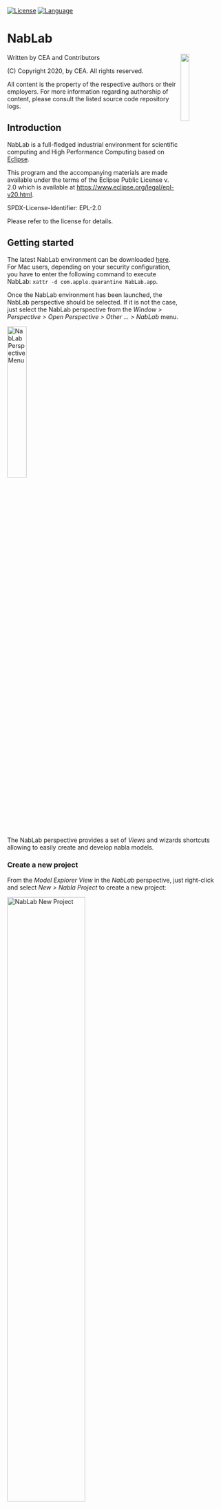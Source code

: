 [![License](https://img.shields.io/badge/license-EPL%202.0-blue.svg)](http://www.eclipse.org/legal/epl-2.0)
[![Language](http://img.shields.io/badge/language-java-brightgreen.svg)](https://www.java.com/)

# NabLab

<img src="http://www.cea.fr/PublishingImages/cea.jpg" width="20%" height="20%" align="right" />

Written by CEA and Contributors

(C) Copyright 2020, by CEA. All rights reserved.

All content is the property of the respective authors or their employers.
For more information regarding authorship of content, please consult the
listed source code repository logs.

## Introduction

NabLab is a full-fledged industrial environment for scientific computing and High Performance Computing based on [Eclipse](https://www.eclipse.org/).

This program and the accompanying materials are made available under the terms of the Eclipse Public License v. 2.0 which is available at https://www.eclipse.org/legal/epl-v20.html.

SPDX-License-Identifier: EPL-2.0

Please refer to the license for details.

## Getting started

The latest NabLab environment can be downloaded [here](https://github.com/cea-hpc/NabLab/releases/tag/v0.3.1). For Mac users, depending on your security configuration, you have to enter the following command to execute NabLab: `xattr -d com.apple.quarantine NabLab.app`.

Once the NabLab environment has been launched, the NabLab perspective should be selected. If it is not the case, just select the NabLab perspective from the *Window > Perspective > Open Perspective > Other ... > NabLab* menu.

<img src="./README_images/NabLab_perspective_menu.png" alt="NabLab Perspective Menu" title="NabLab Perspective Menu" width="30%" height="30%" />

The NabLab perspective provides a set of *Views* and wizards shortcuts allowing to easily create and develop nabla models.

### Create a new project

From the *Model Explorer View* in the *NabLab* perspective, just right-click and select *New > Nabla Project* to create a new project:

<img src="./README_images/NabLab_new_menu.png" alt="NabLab New Project" title="NabLab New Project" width="60%" height="60%" />

You can also create it from the *File > New > Nabla Project* main menu.

A new wizard is launched, asking for a project name and a module name:

<img src="./README_images/NabLab_new_project_wizard.png" alt="NabLab New Project Wizard" title="NabLab New Project Wizard" width="50%" height="50%" />

Just click on the *Finish* button to create the new project. The new project is available in the *Model Explorer View*:

<img src="./README_images/NabLab_new_project_result.png" alt="NabLab New Project Result" title="NabLab New Project Result" width="30%" height="30%" />

It contains two models (*MyModule.nabla*, and *MyModule.nablagen*) in the *nabla.project/src/mymodule/* folder.

To launch the java and kokkos source code generations corresponding to the nabla module, just right-click on the *nabla.project/src/mymodule/MyModule.nablagen* and select *Run As > Launch Generation*

<img src="./README_images/NabLab_nablagen_launch_generation.png" alt="NabLab Launch Generation" title="NabLab Launch Generation" width="50%" height="50%" />

The java and kokkos source code files are generated in *src-gen-java* and *src-gen-cpp* folders respectively.

<img src="./README_images/NabLab_nablagen_generated_files.png" alt="NabLab Generated Files" title="NabLab Generated Files" width="30%" height="30%" />

### Examples project

From the *Model Explorer View* in the *NabLab* perspective, just right-click and select *New > Nabla Examples* to import the examples project:

<img src="./README_images/NabLab_new_menu.png" alt="NabLab Examples" title="NabLab Examples" width="60%" height="60%" />

You can also import it from the *File > New > Nabla Examples* main menu.

A new wizard is launched:

<img src="./README_images/NabLab_nabla_examples_wizard.png" alt="NabLab Examples Wizard" title="NabLab Examples Wizard" width="50%" height="50%" />

Just click on the *Finish* button to import the examples project. The examples project is available in the *Model Explorer View*:

<img src="./README_images/NabLab_nabla_examples_generated_files.png" alt="NabLab Examples Generated Files" title="NabLab Examples Generated Files" width="100%" height="100%" />

It contains a set of Nabla examples including Glace2D, HeatEquation, ImplicitHeatEquation, and ExplicitHeatEquation.

### Latex View

The *Latex View* is located on the bottom right corner of the NabLab environment. It allows to visualize in an elegant way the nabla formulas contained in a *nabla* model.

The *Latex View* is accessible through the *Window > Show View > Other... > Nabla > Latex View* main menu.

This view is automatically updated and synchronized with the selection in the current nabla model editor.

<img src="./README_images/NabLab_latex_view.png" alt="NabLab Latex View" title="NabLab Latex View" width="100%" height="100%" />

## Build via Maven 3.x

To build the NabLab products for Windows/Linux/MacOS and the Eclipse update-site, you can run the following command from the root of the repository:
`mvn clean; mvn verify`.

Note the `';'` after `mvn clean`. 

The products resulting from the build will be accessible in */releng/fr.cea.nabla.updatesite/target/products/NabLab-1.0.0.yyyymmddHHMM-YOUR_PLATFORM.zip*.

The Eclipse update-site resulting from the build will be accessible in */releng/fr.cea.nabla.updatesite/target/fr.cea.nabla.updatesite-1.0.0.yyyymmddHHMM.zip*.

Just install this update-site in an Eclipse 2020-03 with Sirius 6.3.0 and Xtext 2.21.0 already installed to use NabLab.

If you want to skip tests execution, you can run the following command:
`mvn clean; mvn verify -Dmaven.test.skip=true`

## Dependencies

NabLab requires Java 11 or later to build & run. 

It as based on:

Eclipse 2020-03
 * License: EPL-2.0
 * Project: https://www.eclipse.org/downloads/packages/release/2020-03/r

Xtext (2.21)
 * License: EPL-2.0
 * Project: http://projects.eclipse.org/projects/modeling.tmf.xtext
 * Source: https://github.com/eclipse/xtext

Sirius (6.3.0)
 * License: EPL-2.0
 * Project: http://projects.eclipse.org/projects/modeling.sirius
 * Source: https://git.eclipse.org/c/sirius/org.eclipse.sirius.git

JGraphT (1.3.0)
 * License: LGPL-2.1, EPL-2.0
 * Project: http://jgrapht.org
 * Source: https://github.com/jgrapht/jgrapht

JLatexMath (1.0.7)
 * License: GPL-2.0
 * Project: http://www.scilab.org/projects/thirdparty_project/jlatexmath
 * Source: https://github.com/opencollab/jlatexmath

Commons-Math3 (3.6.1)
  * License: Apache v2
  * Project: https://commons.apache.org/proper/commons-math/
  * Source: https://github.com/apache/commons-math

